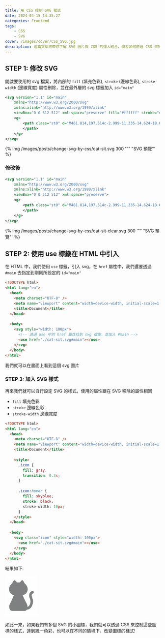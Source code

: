```yaml
---
title: 用 CSS 控制 SVG 樣式
date: 2024-04-15 14:35:27
categories: Frontend
tags:
    - CSS
    - SVG
cover: /images/cover/CSS_SVG.jpg
description: 這篇文章將帶你了解 SVG 圖片與 CSS 的強大結合，學習如何透過 CSS 來操控 SVG 圖形的樣式，賦予你的網頁設計更多彈性和創意。
---
```


## STEP 1: 修改 SVG

開啟要使用的 svg 檔案，將內部的 `fill` (填充色彩), `stroke` (邊線色彩), `stroke-width` (邊線寬度) 屬性刪除，並在最外層的 svg 標籤加入 `id="main"`

```Xml
<svg version="1.1" id="main"
	xmlns="http://www.w3.org/2000/svg"
	xmlns:xlink="http://www.w3.org/1999/xlink"
	viewBox="0 0 512 512" xml:space="preserve" fill="#ffffff" stroke="#000000" stroke-width="20px">
	<g>
		<path class="st0" d="M461.814,197.514c-2.999-11.335-14.624-18.093-25.958-15.094c-1.866,0.553-13.477,3.649-26.042,14.341 c-6.234,5.349-12.633,12.751-17.361,22.454c-4.748,9.69-7.685,21.577-7.657,35.033c0.013,16.345,4.133,34.895,13.442,56.257 c6.282,14.403,9.144,29.697,9.144,44.846c0.062,25.627-8.438,50.756-21.121,68.283c-6.296,8.777-13.546,15.606-20.816,20.022 c-2.986,1.81-5.943,3.131-8.888,4.181l0.989-5.854c-0.055-17.03-4.05-34.84-13.021-50.528 c-28.356-49.643-66.223-134.741-66.223-134.741l-1.527-4.879c29.47-7.796,58.579-23.408,73.148-54.985 c38.931-84.344-41.08-142.73-41.08-142.73s-25.958-56.222-38.924-54.06c-12.978,2.164-41.094,38.931-41.094,38.931h-23.788h-23.788 c0,0-28.108-36.767-41.08-38.931c-12.979-2.163-38.924,54.06-38.924,54.06s-80.018,58.386-41.087,142.73 c13.822,29.953,40.741,45.572,68.634,53.748l-2.951,9.662c0,0-31.908,81.552-60.279,131.195C37.198,441.092,58.478,512,97.477,512 c29.47,0,79.14,0,101.692,0c7.292,0,11.763,0,11.763,0c22.544,0,72.222,0,101.691,0c12.654,0,23.38-7.547,31.204-19.324 c15.826-0.013,30.81-4.872,43.707-12.758c19.455-11.915,34.708-30.32,45.434-51.896c10.685-21.618,16.856-46.636,16.878-72.672 c0-20.484-3.885-41.619-12.682-61.813c-7.561-17.34-9.918-30.216-9.904-39.29c0.028-7.526,1.5-12.544,3.359-16.414 c1.417-2.889,3.124-5.17,4.983-7.091c2.771-2.868,5.964-4.879,8.349-6.054c1.182-0.595,2.135-0.968,2.674-1.162l0.449-0.152 l-0.007-0.028C458.179,220.189,464.779,208.724,461.814,197.514z">
		</path>
	</g>
</svg>
```

{% img /images/posts/change-svg-by-css/cat-sit.svg 300 '"" "SVG 預覽"' %}

### 修改後

```Xml
<svg version="1.1" id="main"
	xmlns="http://www.w3.org/2000/svg"
	xmlns:xlink="http://www.w3.org/1999/xlink"
	viewBox="0 0 512 512" xml:space="preserve">
	<g>
		<path class="st0" d="M461.814,197.514c-2.999-11.335-14.624-18.093-25.958-15.094c-1.866,0.553-13.477,3.649-26.042,14.341 c-6.234,5.349-12.633,12.751-17.361,22.454c-4.748,9.69-7.685,21.577-7.657,35.033c0.013,16.345,4.133,34.895,13.442,56.257 c6.282,14.403,9.144,29.697,9.144,44.846c0.062,25.627-8.438,50.756-21.121,68.283c-6.296,8.777-13.546,15.606-20.816,20.022 c-2.986,1.81-5.943,3.131-8.888,4.181l0.989-5.854c-0.055-17.03-4.05-34.84-13.021-50.528 c-28.356-49.643-66.223-134.741-66.223-134.741l-1.527-4.879c29.47-7.796,58.579-23.408,73.148-54.985 c38.931-84.344-41.08-142.73-41.08-142.73s-25.958-56.222-38.924-54.06c-12.978,2.164-41.094,38.931-41.094,38.931h-23.788h-23.788 c0,0-28.108-36.767-41.08-38.931c-12.979-2.163-38.924,54.06-38.924,54.06s-80.018,58.386-41.087,142.73 c13.822,29.953,40.741,45.572,68.634,53.748l-2.951,9.662c0,0-31.908,81.552-60.279,131.195C37.198,441.092,58.478,512,97.477,512 c29.47,0,79.14,0,101.692,0c7.292,0,11.763,0,11.763,0c22.544,0,72.222,0,101.691,0c12.654,0,23.38-7.547,31.204-19.324 c15.826-0.013,30.81-4.872,43.707-12.758c19.455-11.915,34.708-30.32,45.434-51.896c10.685-21.618,16.856-46.636,16.878-72.672 c0-20.484-3.885-41.619-12.682-61.813c-7.561-17.34-9.918-30.216-9.904-39.29c0.028-7.526,1.5-12.544,3.359-16.414 c1.417-2.889,3.124-5.17,4.983-7.091c2.771-2.868,5.964-4.879,8.349-6.054c1.182-0.595,2.135-0.968,2.674-1.162l0.449-0.152 l-0.007-0.028C458.179,220.189,464.779,208.724,461.814,197.514z">
		</path>
	</g>
</svg>
```

{% img /images/posts/change-svg-by-css/cat-sit-clear.svg 300 '"" "SVG 預覽"' %}

## STEP 2: 使用 use 標籤在 HTML 中引入

在 HTML 中，我們使用 `use` 標籤，引入 svg，在 `href` 屬性中，我們還要透過 `#main` 去指定到剛剛所設定的 `id="main"`

```HTML
<!DOCTYPE html>
<html lang="en">
  <head>
    <meta charset="UTF-8" />
    <meta name="viewport" content="width=device-width, initial-scale=1.0" />
    <title>Document</title>
  </head>

  <body>
    <svg style="width: 100px">
      <!-- 透過 use 中的 href 屬性找到 svg 檔案，並加入 #main -->
      <use href="./cat-sit.svg#main"></use>
    </svg>
  </body>
</html>
```

我們就可以在畫面上看到這個 svg 圖片

### STEP 3: 加入 SVG 樣式

再來我們就可以自行設定 SVG 的樣式，使用的屬性跟在 SVG 移除的屬性相同

- `fill` 填充色彩
- `stroke` 邊線色彩
- `stroke-width` 邊線寬度

```HTML
<!DOCTYPE html>
<html lang="en">
  <head>
    <meta charset="UTF-8" />
    <meta name="viewport" content="width=device-width, initial-scale=1.0" />
    <title>Document</title>

    <style>
      .icon {
        fill: gray;
        transition: 0.3s;
      }

      .icon:hover {
        fill: skyblue;
        stroke: black;
        stroke-width: 10px;
      }
    </style>
  </head>

  <body>
    <svg class="icon" style="width: 100px">
      <use href="./cat-sit.svg#main"></use>
    </svg>
  </body>
</html>
```

結果如下:

![cat-animate](/images/posts/change-svg-by-css/cat-animate.gif)

如此一來，如果我們有多個 SVG 的小圖標，我們就可以透過 CSS 來控制這些圖標的樣式，達到統一色彩，也可以在不同的情境下，改變圖標的樣式!